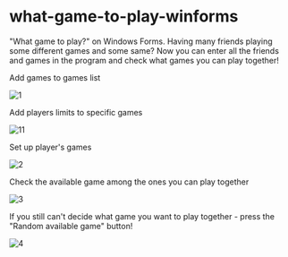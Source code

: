 # what-game-to-play-winforms
"What game to play?" on Windows Forms. 
Having many friends playing some different games and some same?
Now you can enter all the friends and games in the program and check what games you can play together!

Add games to games list


![1](https://user-images.githubusercontent.com/111363234/204443654-4c00c1a8-dac0-47c5-a5a7-65097c5e4dde.png)

Add players limits to specific games


![11](https://user-images.githubusercontent.com/111363234/204443840-8a1a4b0b-20ab-48fa-afe1-62cff1b33b67.png)

Set up player's games


![2](https://user-images.githubusercontent.com/111363234/204443696-4505e554-81c2-4bbc-a191-912ddb11207e.png)

Check the available game among the ones you can play together

![3](https://user-images.githubusercontent.com/111363234/204443969-185d4b7f-e9e5-423b-a34b-736c43e47843.png)

If you still can't decide what game you want to play together - press the "Random available game" button!

![4](https://user-images.githubusercontent.com/111363234/204444025-e57c32ff-599e-479f-8a0b-883dde0c48e9.png)
